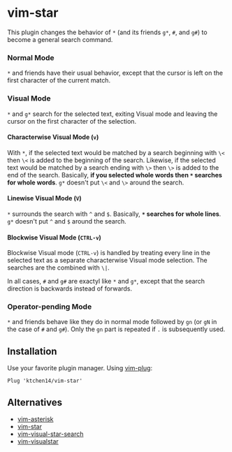 vim-star
========

This plugin changes the behavior of `*` (and its friends `g*`, `#`, and `g#`) to
become a general search command.

### Normal Mode

`*` and friends have their usual behavior, except that the cursor is left on the
first character of the current match.

### Visual Mode

`*` and `g*` search for the selected text, exiting Visual mode and leaving the
cursor on the first character of the selection.

#### Characterwise Visual Mode (`v`)

With `*`, if the selected text would be matched by a search beginning with `\<`
then `\<` is added to the beginning of the search. Likewise, if the selected
text would be matched by a search ending with `\>` then `\>` is added to the end
of the search. Basically, **if you selected whole words then `*` searches for
whole words**. `g*` doesn't put `\<` and `\>` around the search.

#### Linewise Visual Mode (`V`)

`*` surrounds the search with `^` and `$`. Basically, **`*` searches for whole
lines**. `g*` doesn't put `^` and `$` around the search.

#### Blockwise Visual Mode (`CTRL-v`)

Blockwise Visual mode (`CTRL-v`) is handled by treating every line in the
selected text as a separate characterwise Visual mode selection. The searches
are the combined with `\|`.

In all cases, `#` and `g#` are exactyl like `*` and `g*`, except that the search
direction is backwards instead of forwards.

### Operator-pending Mode

`*` and friends behave like they do in normal mode followed by `gn` (or `gN` in
the case of `#` and `g#`). Only the `gn` part is repeated if `.` is subsequently
used.

Installation
------------

Use your favorite plugin manager. Using [vim-plug]:

```vim
Plug 'ktchen14/vim-star'
```

[vim-plug]: https://github.com/junegunn/vim-plug

Alternatives
------------

- [vim-asterisk](https://github.com/haya14busa/vim-asterisk)
- [vim-star](https://github.com/linjiX/vim-star)
- [vim-visual-star-search](https://github.com/bronson/vim-visual-star-search)
- [vim-visualstar](https://github.com/thinca/vim-visualstar)
